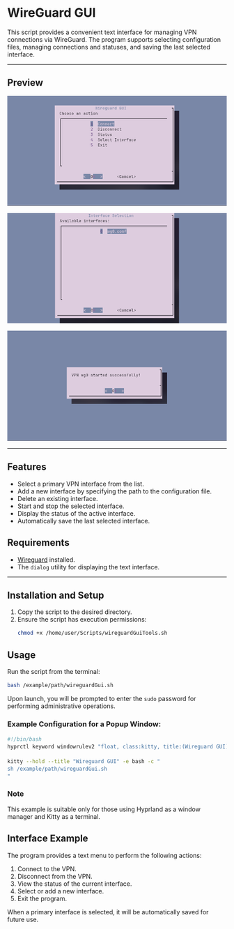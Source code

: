 # WireGuard GUI
This script provides a convenient text interface for managing VPN connections via WireGuard. 
The program supports selecting configuration files, managing connections and statuses, 
and saving the last selected interface.
- - -
## Preview
![pr1](previews/wireguardgui1.png)

![pr1](previews/wireguardgui2.png)

![pr1](previews/wireguardgui3.png)
- - -
## Features
- Select a primary VPN interface from the list.
- Add a new interface by specifying the path to the configuration file.
- Delete an existing interface.
- Start and stop the selected interface.
- Display the status of the active interface.
- Automatically save the last selected interface.
## Requirements
- [Wireguard](https://www.wireguard.com/install/) installed.
- The `dialog` utility for displaying the text interface.
- - -
## Installation and Setup
1. Copy the script to the desired directory.
2. Ensure the script has execution permissions:
    ```bash
    chmod +x /home/user/Scripts/wireguardGuiTools.sh
    ```

## Usage
Run the script from the terminal:

```bash
bash /example/path/wireguardGui.sh
```

Upon launch, you will be prompted to enter the `sudo` password for performing administrative operations.

### Example Configuration for a Popup Window:
```bash
#!/bin/bash
hyprctl keyword windowrulev2 "float, class:kitty, title:(Wireguard GUI)"

kitty --hold --title "Wireguard GUI" -e bash -c "
sh /example/path/wireguardGui.sh
"
```

### Note
This example is suitable only for those using Hyprland as a window manager and Kitty as a terminal.

## Interface Example
The program provides a text menu to perform the following actions:
1. Connect to the VPN.
2. Disconnect from the VPN.
3. View the status of the current interface.
4. Select or add a new interface.
5. Exit the program.

When a primary interface is selected, it will be automatically saved for future use.
